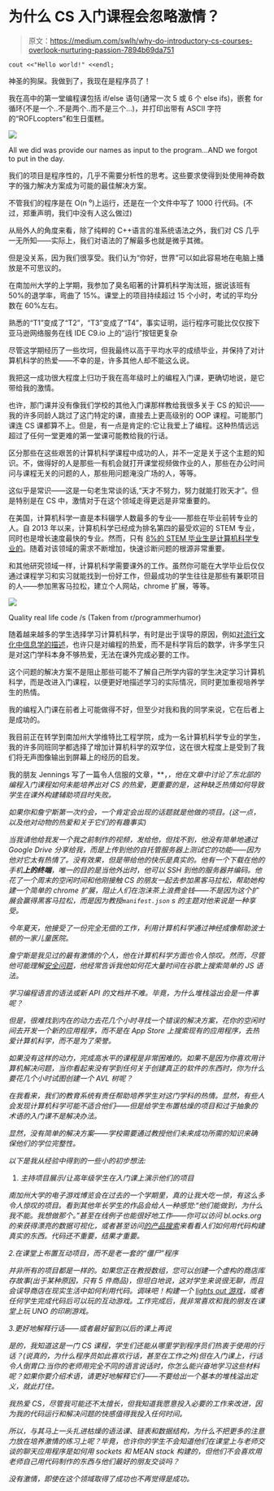 # 为什么 CS 入门课程会忽略激情？

> 原文：<https://medium.com/swlh/why-do-introductory-cs-courses-overlook-nurturing-passion-7894b69da751>

`cout <<"Hello world!" <<endl;`

神圣的狗屎。我做到了，我现在是程序员了！

我在高中的第一堂编程课包括 if/else 语句(通常一次 5 或 6 个 else ifs)，嵌套 for 循环(不是一个..不是两个..而不是三个…)，并打印出带有 ASCII 字符的“ROFLcopters”和生日蛋糕。

![](img/55fe7aa0cedbf0b90595a442d06f5c43.png)

All we did was provide our names as input to the program…AND we forgot to put in the day.

我们的项目是程序性的，几乎不需要分析性的思考。这些要求使得到处使用神奇数字的强力解决方案成为可能的最佳解决方案。

不管我们的程序是在 O(n ⁰)上运行，还是在一个文件中写了 1000 行代码。(不过，郑重声明，我们中没有人这么做过)

从局外人的角度来看，除了纯粹的 C++语言的准系统语法之外，我们对 CS 几乎一无所知——实际上，我们对语法的了解最多也就是微乎其微。

但是没关系，因为我们很享受。我们认为“你好，世界”可以如此容易地在电脑上播放是不可思议的。

在南加州大学的上学期，我参加了臭名昭著的计算机科学淘汰班，据说该班有 50%的退学率，弯曲了 15%。课堂上的项目持续超过 15 个小时，考试的平均分数在 60%左右。

熟悉的“T1”变成了“T2”，“T3”变成了“T4”，事实证明，运行程序可能比仅仅按下亚马逊网络服务在线 IDE C9.io 上的“运行”按钮更复杂

尽管这学期经历了一些坎坷，但我最终以高于平均水平的成绩毕业，并保持了对计算机科学的热爱——不幸的是，许多其他人却不能这么说。

我把这一成功很大程度上归功于我在高年级时上的编程入门课，更确切地说，是它带给我的激情。

也许，那门课并没有像我们学校的其他入门课那样教给我很多关于 CS 的知识——我的许多同龄人跳过了这门特定的课，直接去上更高级别的 OOP 课程。可能那门课连 CS 课都算不上。但是，有一点是肯定的:它让我爱上了编程。这种热情远远超过了任何一堂更难的第一堂课可能教给我的行话。

区分那些在这些艰苦的计算机科学课程中成功的人，并不一定是关于这个主题的知识。不，做得好的人是那些一有机会就打开课堂视频做作业的人，那些在办公时间问与课程无关的问题的人，那些用问题淹没广场的人，等等。

这似乎是常识——这是一句老生常谈的话,“天才不努力，努力就能打败天才”。但是特别是在 CS 中，激情对于在这个领域走得更远是非常重要的。

在美国，计算机科学一直是本科辍学人数最多的专业——那些在毕业前转专业的人。自 2013 年以来，计算机科学已经成为排名第四的最受欢迎的 STEM 专业，同时也是增长速度最快的专业。然而，只有 [8%的 STEM 毕业生是计算机科学专业的](https://docs.google.com/document/d/1gySkItxiJn_vwb8HIIKNXqen184mRtzDX12cux0ZgZk/pub#h.hr944as2kqbg)。随着对该领域的需求不断增加，快速诊断问题的根源非常重要。

和其他研究领域一样，计算机科学需要课外的工作。虽然你可能在大学毕业后仅仅通过课程学习和实习就能找到一份好工作，但最成功的学生往往是那些有兼职项目的人——参加黑客马拉松，建立个人网站，chrome 扩展，等等。

![](img/fe296aa5001f018027c34c8fe7c5947b.png)

Quality real life code /s (Taken from r/programmerhumor)

随着越来越多的学生选择学习计算机科学，有时是出于误导的原因，例如[对流行文化中信息学的描述](https://www.reddit.com/r/ProgrammerHumor/comments/aer00s/programmers_portrayal_in_movies/)，也许只是对编程的热爱，而不是科学背后的数学，许多学生只是对这门学科本身不够热爱，无法在课外完成必要的工作。

这个问题的解决方案不是阻止那些可能不了解自己所学内容的学生决定学习计算机科学，而是改进入门课程，以便更好地描述学习的实际情况，同时更加重视培养学生的热情。

我的编程入门课在前者上可能做得不好，但至少对我和我的同学来说，它在后者上是成功的。

我目前正在转学到南加州大学维特比工程学院，成为一名计算机科学专业的学生，我的许多同班同学都选择了增加计算机科学的双学位，这在很大程度上是受到了我们将无声图像输出到屏幕上的经历的启发。

我的朋友 Jennings 写了一篇令人信服的文章，[](/@jennydaman/how-to-learn-and-how-to-teach-2965138a4643)**，*，他在文章中讨论了东北部的编程入门课程如何未能培养出对 CS 的热爱，更重要的是，这种缺乏热情如何导致学生在课外构建辅助项目时失败。*

*如果你和詹宁斯第一次约会，一个肯定会出现的话题就是他做的项目。(这一点，以及他对动物的热爱和关于它们的有趣事实)*

*当我请他给我发一个我之前制作的视频，发给他，但找不到，他没有简单地通过 Google Drive 分享给我，而是上传到他的自托管服务器上测试它的功能——因为他对它太有热情了。没有效果，但是带给他的快乐是真实的。他有一个下载在他的手机**上的终端**，唯一的目的是当他外出时，他可以 SSH 到他的服务器并编码。他花了一个周末的空闲时间和他刚接触 CS 的朋友一起去参加黑客马拉松，帮助她构建一个简单的 chrome 扩展，阻止人们在泡沫茶上浪费金钱——不是因为这个扩展会赢得黑客马拉松，而是因为教授`manifest.json` s 的主题对他来说是一种享受。*

*今年夏天，他接受了一份完全无偿的工作，利用计算机科学通过神经成像帮助波士顿的一家儿童医院。*

*詹宁斯是我见过的最有激情的个人，他在计算机科学方面也令人惊叹。然而，尽管他可能理解[安全问题](https://github.com/twlinux/lets-talk)，他经常告诉我他如何花大量时间在谷歌上搜索简单的 JS 语法。*

*学习编程语言的语法或新 API 的文档并不难。毕竟，为什么堆栈溢出会是一件事呢？*

*但是，很难找到内在的动力去花几个小时寻找一个错误的解决方案，花你的空闲时间去开发一个新的应用程序，而不是在 App Store 上搜索现有的应用程序，去热爱计算机科学，而不是为了荣誉。*

*如果没有这样的动力，完成高水平的课程是非常困难的。如果不是因为你喜欢用计算机解决问题，当你看起来没有学到任何关于创建真正的软件的东西时，你为什么要花几个小时试图创建一个 AVL 树呢？*

*在我看来，我们的教育系统有责任帮助培养学生对这门学科的热情。显然，有些人会发现计算机科学可能不适合他们——但是给学生布置枯燥的项目和过于抽象的术语的入门课不是解决办法。*

*显然，没有简单的解决方案——学校需要通过教授他们未来成功所需的知识来确保他们的学位完整性。*

*以下是我从经验中得到的一些小的初步想法:*

1.  *主持项目展示/让高年级学生在入门课上演示他们的项目*

*南加州大学的电子游戏博览会在过去的一个学期里，真的让我大吃一惊，有这么多令人惊叹的项目。看到其他年长学生的作品会给人一种感觉:“他们能做到，为什么我不能。我想做那个。”甚至在线例子也能很好地工作——你可以访问 bl.ocks.org 的来获得漂亮的数据可视化，或者甚至访问[的产品搜索](https://www.producthunt.com)来看看人们如何用代码构建真实的东西。代码还不重要，结果才重要。*

*2.在课堂上布置互动项目，而不是老一套的“僵尸”程序*

*并非所有的项目都是一样的。如果您正在教授数组，您可以创建一个虚构的商店库存故事(出于某种原因，只有 5 件商品)，但坦白地说，这对学生来说很无聊，而且会误导商店在现实生活中如何利用代码。调味吧！构建一个 [lights out 游戏](http://www.logicgamesonline.com/lightsout/)，或者任何学生完成代码后可以玩的互动游戏。工作完成后，我非常喜欢和我的朋友在课堂上玩 UNO 的印刷游戏。*

*3.更好地解释行话——或者最好留到以后的课上再说*

*是的，我知道这是一门 CS 课程，学生们还能从哪里学到程序员们热衷于使用的行话？(说真的，为什么程序员如此喜欢行话，甚至在工作之外)但在入门课上，行话令人倒胃口:当你的老师用完全不同的语言说话时，你怎么能兴奋地学习这些材料呢？如果你要介绍术语，请更好地解释它们——不要给出一个基本的堆栈溢出定义，就此打住。*

*我热爱 CS，尽管我可能还不太擅长，但我知道我愿意投入必要的工作来改进，因为我的代码运行和解决问题的快感值得我投入任何时间。*

*所以，与其马上一头扎进枯燥的语法课、链表和数据结构，为什么不把更多的注意力放在培养激情的练习上呢？毕竟，也许你的学生不会知道他们在课堂上与老师交谈的聊天应用程序是如何用 sockets 和 MEAN stack 构建的，但他们不会喜欢用老师自己用代码制作的东西与他们最好的朋友交谈吗？*

*没有激情，即使在这个领域取得了成功也不再觉得是成功。*